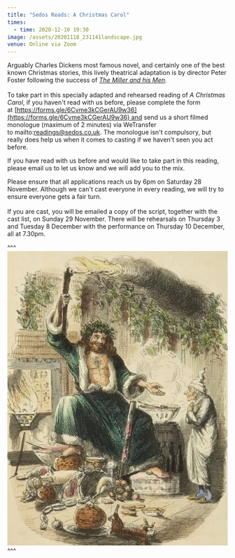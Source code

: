 ```yaml
---
title: "Sedos Reads: A Christmas Carol"
times:
  - time: 2020-12-10 19:30
image: /assets/20201118_231141landscape.jpg
venue: Online via Zoom
---
```

Arguably Charles Dickens most famous novel, and certainly one of the best known Christmas stories, this lively theatrical adaptation is by director Peter Foster following the success of *[The Miller and his Men](https://sedos.co.uk/news/2020-11-05-the-miller-and-his-men-cast-announced)*. \
\
To take part in this specially adapted and rehearsed reading of *A Christmas Carol*, if you haven't read with us before, please complete the form at [https://forms.gle/​6Cvme3kCGerAU9w36](https://forms.gle/6Cvme3kCGerAU9w36) and send us a short filmed monologue (maximum of 2 minutes) via WeTransfer to mailto:readings@sedos.co.uk. The monologue isn't compulsory, but really does help us when it comes to casting if we haven't seen you act before.

If you have read with us before and would like to take part in this reading, please email us to let us know and we will add you to the mix. 

Please ensure that all applications reach us by 6pm on Saturday 28 November. Although we can't cast everyone in every reading, we will try to ensure everyone gets a fair turn. \
\
If you are cast, you will be emailed a copy of the script, together with the cast list, on Sunday 29 November. There will be rehearsals on Thursday 3 and Tuesday 8 December with the performance on Thursday 10 December, all at 7.30pm.

^^^ ![](/assets/20201118_231141.jpg)
^^^